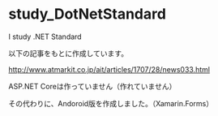 # study_DotNetStandard
I study .NET Standard

以下の記事をもとに作成しています。

http://www.atmarkit.co.jp/ait/articles/1707/28/news033.html



ASP.NET Coreは作っていません（作れていません）

その代わりに、Andoroid版を作成しました。（Xamarin.Forms）

